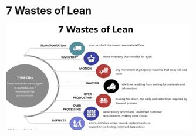 # 7 Wastes of Lean

![Screenshot 2024-05-25 at 12.30.11 PM.png](7%20Wastes%20of%20Lean%2047b085eb2cef48bb86b3bf0878750454/Screenshot_2024-05-25_at_12.30.11_PM.png)